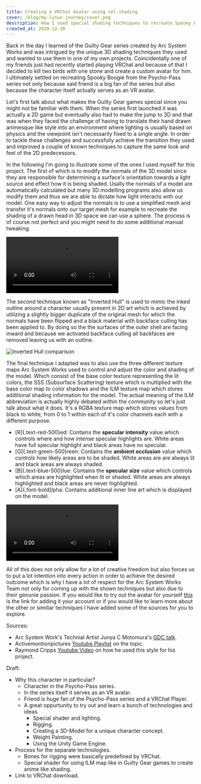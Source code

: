 ```yaml
---
title: Creating a VRChat Avatar using cel-shading
cover: /blog/my-linux-journey/cover.png
description: How I used special shading techniques to recreate Spooky Boogie from the Psycho-Pass series as a VRChat Avatar.
created_at: 2020-12-20
---
```


Back in the day I learned of the Guilty Gear series created by Arc System Works and was intrigued by the unique 3D shading techniques they used and wanted to use them in one of my own projects. Coincidentally one of my friends just had recently started playing VRChat and because of that I decided to kill two birds with one stone and create a custom avatar for him. I ultimately settled on recreating Spooky Boogie from the Psycho-Pass series not only because said friend is a big fan of the series but also because the character itself actually serves as an VR avatar.

Let's first talk about what makes the Guilty Gear games special since you might not be familiar with them. When the series first launched it was actually a 2D game but eventually also had to make the jump to 3D and that was when they faced the challenge of having to translate their hand drawn animesque like style into an environment where lighting is usually based on physics and the viewpoint isn't necessarily fixed to a single angle. In order to tackle these challenges and successfully achieve the transition they used and improved a couple of known techniques to capture the same look and feel of the 2D predecessors.

In the following I'm going to illustrate some of the ones I used myself for this project. The first of which is to modify the normals of the 3D model since they are responsible for determining a surface's orientation towards a light source and effect how it is being shaded. Usally the normals of a model are automatically calculated but many 3D modelling programs also allow us modify them and thus we are able to dictate how light interacts with our model. One easy way to adjust the normals is to use a simplified mesh and transfer it's normals onto our target mesh for example to recreate the shading of a drawn head in 3D space we can use a sphere. The process is of course not perfect and you might need to do some additional manual tweaking.

<video autoplay loop>
  <source src="/blog/custom-vrchat-avatar/sb-normal-comparison.mp4" type="video/mp4" />
</video>

The second technique known as "Inverted Hull" is used to mimic the inked outline around a character usually present in 2D art which is achieved by utilizing a slightly bigger duplicate of the original mesh for which the normals have been flipped and a black material with backface culling has been applied to. By doing so the the surfaces of the outer shell are facing inward and because we activated backface culling all backfaces are removed leaving us with an outline.

![Inverted Hull comparison](/blog/custom-vrchat-avatar/sb-inverted-hull-comparison.png)

The final technique I adapted was to also use the three different texture maps Arc System Works used to control and adjust the color and shading of the model. Which consist of the base color texture representing the lit colors, the SSS (Subsurface Scattering) texture which is multiplied with the base color map to color shadows and the ILM texture map which stores additional shading information for the model. The actual meaning of the ILM abbreviation is actually highly debated within the community so let's just talk about what it does. It's a RGBA texture map which stores values from black to white, from 0 to 1 within each of it's color channels each with a different purpose.

* [R]{.text-red-500}ed: Contains the **specular intensity** value which controls where and how intense specular highlights are. White areas have full specular highlight and black areas have no specular.
* [G]{.text-green-500}reen: Contains the **ambient occlusion** value which controls how likely areas are to be shaded. White areas are are always lit and black areas are always shaded.
* [B]{.text-blue-500}lue: Contains the **specular size** value which controls which areas are highlighted when lit or shaded. White areas are always highlighted and black areas are never highlighted.
* [A]{.font-bold}lpha: Contains additional inner line art which is displayed on the model.

<video autoplay loop>
  <source src="/blog/custom-vrchat-avatar/sb-texture-maps.mp4" type="video/mp4" />
</video>

All of this does not only allow for a lot of creative freedom but also forces us to put a lot intention into every action in order to achieve the desired outcome which is why I have a lot of respect for the Arc System Works Team not only for coming up with the shown techniques but also due to their genunie passion. If you would like to try out the avatar for yourself [this]() is the link for adding it your account or if you would like to learn more about the other or similiar techniques I have added some of the sources for you to explore.

Sources:
* Arc System Work's Technial Artist Junya C Motomura's [GDC talk](https://www.youtube.com/watch?v=yhGjCzxJV3E).
* Activemontionpictures [Youtube Playlist](https://www.youtube.com/watch?v=UHGoy6A_DmY&list=PLv8Xik7JbQH3AtYLs3QY7jYuubckdGfnU&index=13) on the topic.
* Raymond Cripps [Youtube Video](https://www.youtube.com/watch?v=E3zHGD8V2IY) on how he used this style for his project.

Draft:
* Why this character in particular?
  * Character in the Psycho-Pass series.
  * In the series itself it serves as an VR avatar.
  * Friend is huge fan of the Psycho-Pass series and a VRChat Player.
  * A great oppurtunity to try out and learn a bunch of technologies and ideas.
    * Special shader and lighting.
    * Rigging.
    * Creating a 3D-Model for a unique character concept.
    * Weight Painting.
    * Using the Unity Game Engine.
* Process for the separate technologies.
  * Bones for rigging were basically predefined by VRChat.
  * Special shader for using ILM map like in Guilty Gear games to create anime like shading.
* Link to VRChat download.
